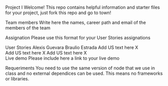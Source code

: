 Project I
Welcome! This repo contains helpful information and starter files for your project, just fork this repo and go to town!

Team members
Write here the names, career path and email of the members of the team

Assignation
Please use this format for your User Stories assignations

User Stories	Alexis Guevara	Braulio Estrada
Add US text here	X	
Add US text here		X
Add US text here	X	
Live demo
Please include here a link to your live demo

Requeriments
You need to use the same version of node that we use in class and no external dependices can be used. This means no frameworks or libraries.
